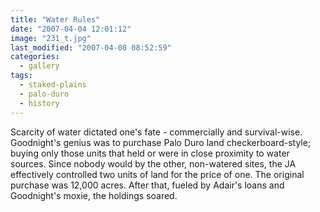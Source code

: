 ```yaml
---
title: "Water Rules"
date: "2007-04-04 12:01:12"
image: "231_t.jpg"
last_modified: "2007-04-08 08:52:59"
categories:
  - gallery
tags:
  - staked-plains
  - palo-duro
  - history  
---
```


Scarcity of water dictated one's fate - commercially and survival-wise. Goodnight's genius was to purchase Palo Duro land checkerboard-style; buying only those units that held or were in close proximity to water sources. Since nobody would by the other, non-watered sites, the JA effectively controlled two units of land for the price of one. The original purchase was 12,000 acres. After that, fueled by Adair's loans and Goodnight's moxie, the holdings soared.
